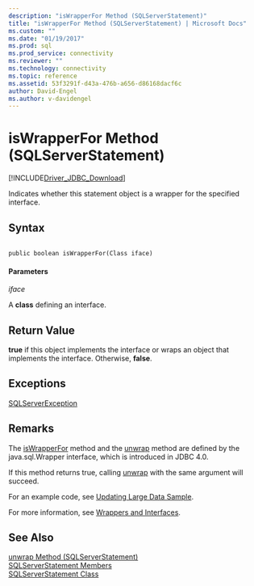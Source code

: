 ```yaml
---
description: "isWrapperFor Method (SQLServerStatement)"
title: "isWrapperFor Method (SQLServerStatement) | Microsoft Docs"
ms.custom: ""
ms.date: "01/19/2017"
ms.prod: sql
ms.prod_service: connectivity
ms.reviewer: ""
ms.technology: connectivity
ms.topic: reference
ms.assetid: 53f3291f-d43a-476b-a656-d86168dacf6c
author: David-Engel
ms.author: v-davidengel
---
```

# isWrapperFor Method (SQLServerStatement)
[!INCLUDE[Driver_JDBC_Download](../../../includes/driver_jdbc_download.md)]

  Indicates whether this statement object is a wrapper for the specified interface.  
  
## Syntax  
  
```  
  
public boolean isWrapperFor(Class iface)  
```  
  
#### Parameters  
 *iface*  
  
 A **class** defining an interface.  
  
## Return Value  
 **true** if this object implements the interface or wraps an object that implements the interface. Otherwise, **false**.  
  
## Exceptions  
 [SQLServerException](../../../connect/jdbc/reference/sqlserverexception-class.md)  
  
## Remarks  
 The [isWrapperFor](../../../connect/jdbc/reference/iswrapperfor-method-sqlserverstatement.md) method and the [unwrap](../../../connect/jdbc/reference/unwrap-method-sqlserverstatement.md) method are defined by the java.sql.Wrapper interface, which is introduced in JDBC 4.0.  
  
 If this method returns true, calling [unwrap](../../../connect/jdbc/reference/unwrap-method-sqlserverstatement.md) with the same argument will succeed.  
  
 For an example code, see [Updating Large Data Sample](../../../connect/jdbc/updating-large-data-sample.md).  
  
 For more information, see [Wrappers and Interfaces](../../../connect/jdbc/wrappers-and-interfaces.md).  
  
## See Also  
 [unwrap Method &#40;SQLServerStatement&#41;](../../../connect/jdbc/reference/unwrap-method-sqlserverstatement.md)   
 [SQLServerStatement Members](../../../connect/jdbc/reference/sqlserverstatement-members.md)   
 [SQLServerStatement Class](../../../connect/jdbc/reference/sqlserverstatement-class.md)  
  
  
